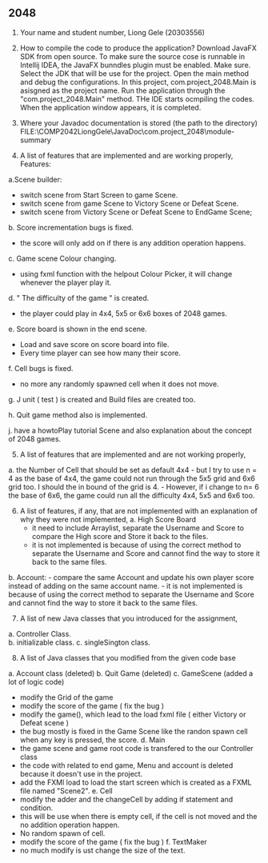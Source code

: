 ## [](https://github.com/biong40/COMP2042_CW_hfygl1) 2048


1. Your name and student number, 
 Liong Gele (20303556)



2. How to compile the code to produce the application?
   Download JavaFX SDK from open source. To make sure the source cose is runnable in Intellij IDEA, the JavaFX bunndles plugin must be enabled. Make sure. Select the JDK that will be use for the project. Open the main method and debug the configurations. In this project, com.project_2048.Main is asisgned as the project name. Run the application through the "com.project_2048.Main" method. THe IDE starts ocmpiling the codes. When the application window appears, it is completed.



3. Where your Javadoc documentation is stored (the path to the directory) 
   FILE:\\COMP2042LiongGele\JavaDoc\com.project_2048\module-summary



4. A list of features that are implemented and are working properly,
Features:

a.Scene builder:
- switch scene from Start Screen to game Scene.
- switch scene from game Scene to Victory Scene or Defeat Scene.
- switch scene from Victory Scene or Defeat Scene to EndGame Scene;

b. Score incrementation bugs is fixed.
- the score will only add on if there is any addition operation happens.

c. Game scene Colour changing.
- using fxml function with the helpout Colour Picker, it will change whenever the player play it. 

d. " The difficulty of the game " is created.
- the player could play in 4x4, 5x5 or 6x6 boxes of 2048 games.

e. Score board is shown in the end scene.
- Load and save score on score board into file.
- Every time player can see how many their score.

f. Cell bugs is fixed.
- no more any randomly spawned cell when it does not move. 

g. J unit ( test ) is created and Build files are created too. 

h. Quit game method also is implemented.

j. have a howtoPlay tutorial Scene and also explanation about the concept of 2048 games.



5. A list of features that are implemented and are not working properly,

a. the Number of Cell that should be set as default 4x4
    - but I try to use n = 4 as the base of 4x4, the game could not run through the 5x5 grid and 6x6 grid too. I should the in bound of the grid is 4.
    - However, if i change to n= 6 the base of 6x6, the game could run all the difficulty 4x4, 5x5 and 6x6 too.



6. A list of features, if any, that are not implemented with an explanation of why they were not implemented,
a. High Score Board
    - it need to include Arraylist, separate the Username and Score to compare      the High score and Store it back to the files.
    - it is not implemented is because of using the correct method to separate the Username and Score and cannot find the way to store it back to the same files.
   
b. Account:
    - compare the same Account and update his own player score instead of adding on the same account name.
    - it is not implemented is because of using the correct method to separate the Username and Score and cannot find the way to store it back to the same files.
    


7. A list of new Java classes that you introduced for the assignment,
 
a.  Controller Class.</br>
b.  initializable class.
c.  singleSington class.</br>
 
 
 
8. A list of Java classes that you modified from the given code base

a. Account class (deleted)
b. Quit Game (deleted)
c. GameScene (added a lot of logic code)
   - modify the Grid of the game
   - modify the score of the game ( fix the bug )
   - modify the game(), which lead to the load fxml file ( either Victory or Defeat scene )
   - the bug mostly is fixed in the Game Scene like the randon spawn cell when any key is pressed, the score. 
d. Main 
   - the game scene and game root code is transfered to the our Controller class
   - the code with related to end game, Menu and account is deleted because it doesn't use in the project.
   - add the FXMl load to load the start screen which is created as a FXML file named "Scene2".
e. Cell 
   - modify the adder and the changeCell by adding if statement and condition.
   - this will be use when there is empty cell, if the cell is not moved and the no addition operation happen.
   - No random spawn of cell.
   - modify the score of the game ( fix the bug )
f. TextMaker
   - no much modify is ust change the size of the text.
  

